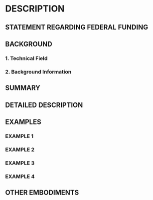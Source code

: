 # DESCRIPTION

## STATEMENT REGARDING FEDERAL FUNDING

## BACKGROUND

### 1. Technical Field

### 2. Background Information

## SUMMARY

## DETAILED DESCRIPTION

## EXAMPLES

### EXAMPLE 1

### EXAMPLE 2

### EXAMPLE 3

### EXAMPLE 4

## OTHER EMBODIMENTS

